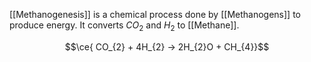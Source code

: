 [[Methanogenesis]] is a chemical process done by [[Methanogens]] to produce energy. It converts $CO_{2}$ and $H_{2}$ to [[Methane]]. 

$$\ce{ CO_{2} + 4H_{2} -> 2H_{2}O + CH_{4}}$$

